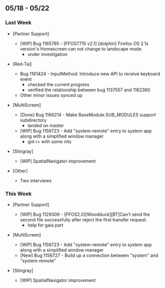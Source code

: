 ## 05/18 - 05/22 ##

### Last Week ###

* [Partner Support]
    - [WIP] Bug 1165795 - [FFOS7715 v2.1] [dolphin] Firefox OS 2.1s version's Homescreen can not change to landscape mode.
        - under investigation

* [Red-Tai]
    - Bug 1161424 - InputMethod: Introduce new API to receive keyboard event
        - checked the current progress
        - verified the relationship between bug 1137557 and 1162360
    - Other minor issues synced up

* [MultiScreen]
    - [Done] Bug 1166214 - Make BaseModule.SUB_MODULES support subdirectory
        - landed on master
    - [WIP] Bug 1156723 - Add "system-remote" entry to system app along with a simplified window manager
        - got r+ with some nits

* [Stingray]
    - [WIP] SpatialNavigator improvement

* [Other]
    - Two interviews

### This Week ###

* [Partner Support]
    - [WIP] Bug 1129309 - [FFOS2.0][Woodduck][BT]Can't send the second file successfully after reject the first transfer request.
        - help for gaia part

* [MultiScreen]
    - [WIP] Bug 1156723 - Add "system-remote" entry to system app along with a simplified window manager
    - [New] Bug 1156727 - Build up a connection between "system" and "system-remote"

* [Stingray]
    - [WIP] SpatialNavigator improvement
